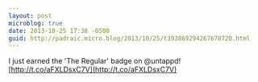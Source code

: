 ```yaml
---
layout: post
microblog: true
date: 2013-10-25 17:38 -0500
guid: http://padraic.micro.blog/2013/10/25/t393869294267678720.html
---
```

I just earned the 'The Regular' badge on @untappd! [http://t.co/aFXLDsxC7V](http://t.co/aFXLDsxC7V)

